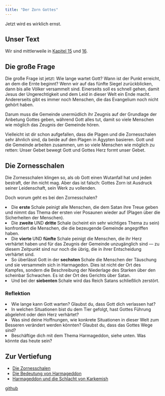```yaml
---
title: "Der Zorn Gottes"
---
```



Jetzt wird es wirklich ernst.


## Unser Text

<a name="5322"></a>
Wir sind mittlerweile in [Kapitel 15](https://www.bibleserver.com/SLT/Offenbarung15) und [16](https://www.bibleserver.com/SLT/Offenbarung16).


## Die große Frage

<a name="9b54"></a>
Die große Frage ist jetzt: Wie lange wartet Gott? Wann ist der Punkt erreicht, an dem die Ernte beginnt? Wenn wir auf das fünfte Siegel zurückblicken, dann bis alle Völker versammelt sind. Einerseits soll es schnell gehen, damit Jesus der Ungerechtigkeit und dem Leid in dieser Welt ein Ende macht. Andererseits gibt es immer noch Menschen, die das Evangelium noch nicht gehört haben.

Darum muss die Gemeinde unermüdlich ihr Zeugnis auf der Grundlage der Anbetung Gottes geben, während Gott alles tut, damit so viele Menschen wie möglich das Zeugnis der Gemeinde hören.

Vielleicht ist dir schon aufgefallen, dass die Plagen und die Zornesschalen sehr ähnlich sind, da beide auf den Plagen in Ägypten basieren. Gott und die Gemeinde arbeiten zusammen, um so viele Menschen wie möglich zu retten: Unser Gebet bewegt Gott und Gottes Herz formt unser Gebet.


## Die Zornesschalen

<a name="c4b2"></a>
Die Zornesschalen klingen so, als ob Gott einen Wutanfall hat und jeden bestraft, der ihn nicht mag. Aber das ist falsch: Gottes Zorn ist Ausdruck seiner Leidenschaft, sein Werk zu vollenden.

Doch worum geht es bei den Zornesschalen?

<li id="4300">Die <strong>erste </strong>Schale peinigt alle Menschen, die dem Satan ihre Treue geben und nimmt das Thema der ersten vier Posaunen wieder auf (Plagen über die Sicherheiten der Menschen).</li><li id="1025">Die <strong>zweite </strong>UND <strong>dritte </strong>Schale (scheint ein sehr wichtiges Thema zu sein) konfrontiert die Menschen, die die bezeugende Gemeinde angegriffen haben.</li><li id="2037">Die <strong>vierte </strong>UND <strong>fünfte </strong>Schale peinigt die Menschen, die ihr Herz verhärtet haben und für das Zeugnis der Gemeinde unzugänglich sind — zu diesem Zeitpunkt sind nur noch die übrig, die in ihrer Entscheidung verhärtet sind.</li><li id="c954">So überlässt Gott in der <strong>sechsten </strong>Schale die Menschen der Täuschung und sie versammeln sich in Harmagedon. Dies ist nicht der Ort des Kampfes, sondern die Beschreibung der Niederlage des Starken über den scheinbar Schwachen. Es ist der Ort des Gerichts über Satan.</li><li id="cf91">Und bei der <strong>siebenten </strong>Schale wird das Reich Satans schließlich zerstört.</li>


### Reflektion

<a name="6229"></a>
<li id="dcdd">Wie lange kann Gott warten? Glaubst du, dass Gott dich verlassen hat?</li><li id="741f">In welchen Situationen bist du dem Tier gefolgt, hast Gottes Führung abgelehnt oder dein Herz verhärtet?</li><li id="d7d4">Was sind deine Hoffnungen, wie konkrete Situationen in dieser Welt zum Besseren verändert werden könnten? Glaubst du, dass das Gottes Wege sind?</li><li id="17be">Beschäftige dich mit dem Thema Harmageddon, siehe unten. Was könnte das heute sein?</li>






## Zur Vertiefung

<a name="467a"></a>
- [Die Zornesschalen](../../../content/bowls/expl/the-bowls-of-wrath/index.html)
- [Die Bedeutung von Harmageddon](../../../content/bowls/expl/the-key-to-armageddon/index.html)
- [Harmageddon und die Schlacht von Karkemish](../../../content/bowls/expl/armageddon-and-the-battle-of-karkemish/index.html)





[github](https://github.com/revelation-today/revelation-today/blob/main/exampleSite/content/docs/content/bowls/appl/the-wrath-of-god.de.md)

